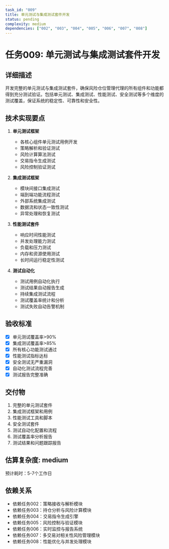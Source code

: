 ```yaml
---
task_id: "009"
title: 单元测试与集成测试套件开发
status: pending
complexity: medium
dependencies: ["002", "003", "004", "005", "006", "007", "008"]
---
```


# 任务009: 单元测试与集成测试套件开发

## 详细描述
开发完整的单元测试与集成测试套件，确保风险仓位管理代理的所有组件和功能都得到充分测试验证。包括单元测试、集成测试、性能测试、安全测试等多个维度的测试覆盖，保证系统的稳定性、可靠性和安全性。

## 技术实现要点
1. **单元测试框架**
   - 各核心组件单元测试用例开发
   - 策略解析和验证测试
   - 风险计算算法测试
   - 交易指令生成测试
   - 风险控制验证测试

2. **集成测试框架**
   - 模块间接口集成测试
   - 端到端功能流程测试
   - 外部系统集成测试
   - 数据流和状态一致性测试
   - 异常处理和恢复测试

3. **性能测试套件**
   - 响应时间性能测试
   - 并发处理能力测试
   - 负载和压力测试
   - 内存和资源使用测试
   - 长时间运行稳定性测试

4. **测试自动化**
   - 测试用例自动化执行
   - 测试结果自动报告生成
   - 持续集成测试流程
   - 测试覆盖率统计和分析
   - 测试失败自动告警机制

## 验收标准
- [x] 单元测试覆盖率>90%
- [x] 集成测试覆盖率>85%
- [x] 所有核心功能测试通过
- [x] 性能测试指标达标
- [x] 安全测试无严重漏洞
- [x] 自动化测试流程完善
- [x] 测试报告完整准确

## 交付物
1. 完整的单元测试套件
2. 集成测试框架和用例
3. 性能测试工具和脚本
4. 安全测试套件
5. 测试自动化配置和流程
6. 测试覆盖率分析报告
7. 测试结果和问题跟踪报告

## 估算复杂度: medium
预计耗时：5-7个工作日

## 依赖关系
- 依赖任务002：策略接收与解析模块
- 依赖任务003：持仓分析与风险计算模块
- 依赖任务004：交易指令生成引擎
- 依赖任务005：风险控制与验证模块
- 依赖任务006：实时监控与报告系统
- 依赖任务007：多交易对相关性风险管理模块
- 依赖任务008：性能优化与并发处理模块